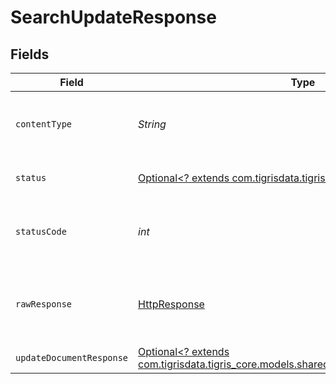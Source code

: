 # SearchUpdateResponse


## Fields

| Field                                                                                                                                | Type                                                                                                                                 | Required                                                                                                                             | Description                                                                                                                          |
| ------------------------------------------------------------------------------------------------------------------------------------ | ------------------------------------------------------------------------------------------------------------------------------------ | ------------------------------------------------------------------------------------------------------------------------------------ | ------------------------------------------------------------------------------------------------------------------------------------ |
| `contentType`                                                                                                                        | *String*                                                                                                                             | :heavy_check_mark:                                                                                                                   | HTTP response content type for this operation                                                                                        |
| `status`                                                                                                                             | [Optional<? extends com.tigrisdata.tigris_core.models.shared.Status>](../../models/shared/Status.md)                                 | :heavy_minus_sign:                                                                                                                   | Default error response                                                                                                               |
| `statusCode`                                                                                                                         | *int*                                                                                                                                | :heavy_check_mark:                                                                                                                   | HTTP response status code for this operation                                                                                         |
| `rawResponse`                                                                                                                        | [HttpResponse<InputStream>](https://docs.oracle.com/en/java/javase/11/docs/api/java.net.http/java/net/http/HttpResponse.html)        | :heavy_check_mark:                                                                                                                   | Raw HTTP response; suitable for custom response parsing                                                                              |
| `updateDocumentResponse`                                                                                                             | [Optional<? extends com.tigrisdata.tigris_core.models.shared.UpdateDocumentResponse>](../../models/shared/UpdateDocumentResponse.md) | :heavy_minus_sign:                                                                                                                   | OK                                                                                                                                   |